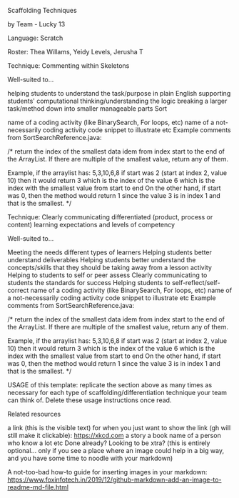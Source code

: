 Scaffolding Techniques

by Team - Lucky 13

Language: Scratch

Roster: Thea Willams, Yeidy Levels, Jerusha T

Technique: Commenting within Skeletons

Well-suited to...

helping students to understand the task/purpose in plain English
supporting students' computational thinking/understanding the logic
breaking a larger task/method down into smaller manageable parts
Sort

name of a coding activity (like BinarySearch, For loops, etc)
name of a not-necessarily coding activity
code snippet to illustrate
etc
Example comments from SortSearchReference.java:

/* return the index of the smallest data idem from index start to the end of the ArrayList. If there are multiple of the smallest value, return any of them.

Example, if the arraylist has: 5,3,10,6,8 if start was 2 (start at index 2, value 10) then it would return 3 which is the index of the value 6 which is the index with the smallest value from start to end On the other hand, if start was 0, then the method would return 1 since the value 3 is in index 1 and that is the smallest.
*/

Technique: Clearly communicating differentiated (product, process or content) learning expectations and levels of competency

Well-suited to...

Meeting the needs different types of learners
Helping students better understand deliverables
Helping students better understand the concepts/skills that they should be taking away from a lesson activity
Helping to students to self or peer assess
Clearly communicating to students the standards for success
Helping students to self-reflect/self-correct
name of a coding activity (like BinarySearch, For loops, etc)
name of a not-necessarily coding activity
code snippet to illustrate
etc
Example comments from SortSearchReference.java:

/* return the index of the smallest data idem from index start to the end of the ArrayList. If there are multiple of the smallest value, return any of them.

Example, if the arraylist has: 5,3,10,6,8 if start was 2 (start at index 2, value 10) then it would return 3 which is the index of the value 6 which is the index with the smallest value from start to end On the other hand, if start was 0, then the method would return 1 since the value 3 is in index 1 and that is the smallest.
*/

USAGE of this template: replicate the section above as many times as necessary for each type of scaffolding/differentiation technique your team can think of. Delete these usage instructions once read.

Related resources

a link (this is the visible text)
for when you just want to show the link (gh will still make it clickable): https://xkcd.com
a story
a book
name of a person who know a lot
etc
Done already? Looking to be xtra? (this is entirely optional... only if you see a place where an image could help in a big way, and you have some time to noodle with your markdown)

A not-too-bad how-to guide for inserting images in your markdown: https://www.foxinfotech.in/2019/12/github-markdown-add-an-image-to-readme-md-file.html